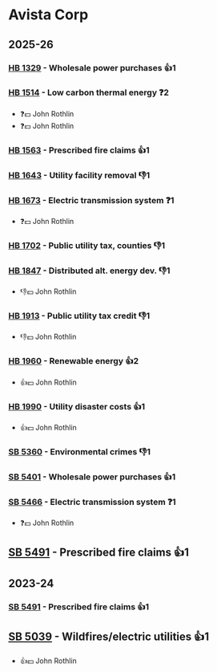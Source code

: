 # Avista Corp
## 2025-26

### [HB 1329](/bill/2025-26/hb/1329/) - Wholesale power purchases 👍1  

### [HB 1514](/bill/2025-26/hb/1514/) - Low carbon thermal energy   ❓2
* ❓💵 John Rothlin
* ❓💵 John Rothlin

### [HB 1563](/bill/2025-26/hb/1563/) - Prescribed fire claims 👍1  

### [HB 1643](/bill/2025-26/hb/1643/) - Utility facility removal  👎1 

### [HB 1673](/bill/2025-26/hb/1673/) - Electric transmission system   ❓1
* ❓💵 John Rothlin

### [HB 1702](/bill/2025-26/hb/1702/) - Public utility tax, counties  👎1 

### [HB 1847](/bill/2025-26/hb/1847/) - Distributed alt. energy dev.  👎1 
* 👎💵 John Rothlin

### [HB 1913](/bill/2025-26/hb/1913/) - Public utility tax credit  👎1 
* 👎💵 John Rothlin

### [HB 1960](/bill/2025-26/hb/1960/) - Renewable energy 👍2  
* 👍💵 John Rothlin

### [HB 1990](/bill/2025-26/hb/1990/) - Utility disaster costs 👍1  
* 👍💵 John Rothlin

### [SB 5360](/bill/2025-26/sb/5360/) - Environmental crimes  👎1 

### [SB 5401](/bill/2025-26/sb/5401/) - Wholesale power purchases 👍1  

### [SB 5466](/bill/2025-26/sb/5466/) - Electric transmission system   ❓1
* ❓💵 John Rothlin

## [SB 5491](/bill/2025-26/sb/5491/) - Prescribed fire claims 👍1  

## 2023-24

### [SB 5491](/bill/2023-24/sb/5491/) - Prescribed fire claims 👍1  

## [SB 5039](/bill/2023-24/sb/5039/) - Wildfires/electric utilities 👍1  
* 👍💵 John Rothlin
